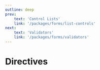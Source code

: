 ```yaml
---
outline: deep
prev:
    text: 'Control Lists'
    link: '/packages/forms/list-controls'
next:
    text: 'Validators'
    link: '/packages/forms/validators'
---
```


<!-- @format -->

# Directives
